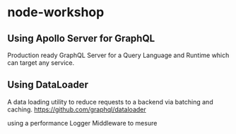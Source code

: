 # node-workshop

## Using Apollo Server for GraphQL
Production ready GraphQL Server for a Query Language and Runtime which can target any service.

## Using DataLoader
A data loading utility to reduce requests to a backend via batching and caching.
https://github.com/graphql/dataloader

using a performance Logger Middleware to mesure